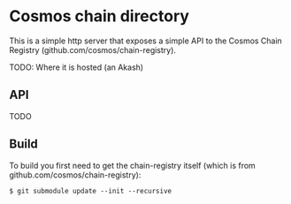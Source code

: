 # Cosmos chain directory

This is a simple http server that exposes a simple API to the Cosmos Chain Registry (github.com/cosmos/chain-registry).

TODO: Where it is hosted (an Akash)

## API

TODO

## Build

To build you first need to get the chain-registry itself (which is from github.com/cosmos/chain-registry):
```shell
$ git submodule update --init --recursive
```